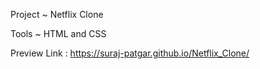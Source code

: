 Project ~ Netflix Clone

Tools ~ HTML and CSS

Preview Link : https://suraj-patgar.github.io/Netflix_Clone/
